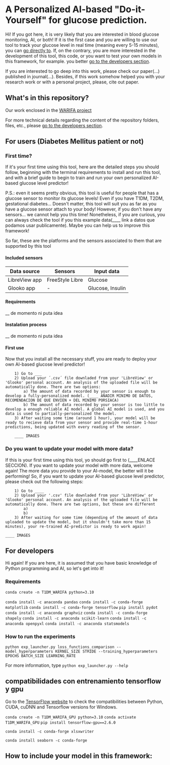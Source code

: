 # A Personalized AI-based "Do-it-Yourself" for glucose prediction.
Hi! If you got here, it is very likely that you are interested in blood glucose monitoring, AI, or both! If it is the first case and you are willing to use our tool to track your glucose level in real time (meaning every 5-15 minutes), you can [go directly to](##For-users). If, on the contrary, you are more interested in the development of this tool, this code, or you want to test your own models in this framework, for example. you better [go to the developers section](##For-developers). 

If you are interested to go deep into this work, please check our paper(...) published in journal(...). Besides, if this work somehow helped you with your research work or with a personal project, please, cite out paper.  

## What's in this repository?

Our work enclosed in the [WARIFA project](https://www.warifa.eu/) 

For more technical details regarding the content of the repository folders, files, etc., please [go to the developers section](##For-developers). 

## For users (Diabetes Mellitus patient or not) 
### First time? 
If it's your first time using this tool, here are the detailed steps you should follow, beginning with the terminal requirements to install and run this tool, and with a brief guide to begin to train and run your own personalized AI-based glucose level predictor!  

P.S.: even it seems pretty obvious, this tool is useful for people that has a glucose sensor to monitor its glucose levels! Even if you have T1DM, T2DM, gestational diabetes... Doesn't matter, this tool will suit you as far as you have a glucose sensor attach to your body! However, if you don't have any sensors... we cannot help you this time! Nonetheless, if you are curious, you can always check the tool if you this example data(____ link a datos que podamos usar publicamente). Maybe you can help us to improve this framework!

So far, these are the platforms and the sensors associated to them that are supported by this tool

#### Included sensors
| Data source  | Sensors | Input data | 
| ------------- | ------------- | ------------- |
| LibreView app | FreeStyle Libre | Glucose | 
| Glooko app  | -  | Glucose, Insulin | 

#### Requirements 
__ de momento ni puta idea
#### Instalation process
__ de momento ni puta idea
#### First use
Now that you install all the necessary stuff, you are ready to deploy your own AI-based glucose level predictor! 
    
        1) Go to ___
        2) Upload your ´.csv´ file downladed from your 'LibreView' or 'Glooko' personal account. An analysis of the uploaded file will be automatically done. There are two options:
            a) The amount of data recorded by your sensor is enough to develop a fully-personalized model. (____ AÑADIR MINIMO DE DATOS, RECOMENDACION DE QUE ENVIEN + DEL MINIMO PORSIACA)
            b) The amount of data recorded by your sensor is too little to develop a enough reliable AI model. A global AI model is used, and you data is used to partially-personalized the model.
        3) After waiting some time (around 1 hour), your model will be ready to recieve data from your sensor and provide real-time 1-hour predictions, being updated with every reading of the sensor. 

        ____ IMAGES
        
### Do you want to update your model with more data?
If this is your first time using this tool, yo should go first to (____ENLACE SECCION). If you want to update your model with more data, welcome again! The more data you provide to your AI-model, the better will it be performing! So, if you want to update your AI-based glucose level predictor, please check out the following steps: 
        
        1) Go to ____
        2) Upload your '.csv' file downladed from your 'LibreView' or 'Glooko' personal account. An analysis of the uploaded file will be automatically done. There are two options, but these are different 
            a) 
            b) 
        3) After waiting for some time (depending of the amount of data uploaded to update the model, but it shouldn't take more than 15 minutes), your re-trained AI-predictor is ready to work again!

    ____ IMAGES


## For developers
Hi again! If you are here, it is assumed that you have basic knowledge of Python programming and AI, so let's get into it!

### Requirements 

`conda create -n T1DM_WARIFA python=3.10`

`conda install -c anaconda pandas`
`conda install -c conda-forge matplotlib`
`conda install -c conda-forge tensorflow` 
`pip install pydot`
`conda install -c anaconda graphviz`
`conda install -c conda-forge shapely`
`conda install -c anaconda scikit-learn`
`conda install -c anaconda openpyxl`
`conda install -c anaconda statsmodels`


### How to run the experiments 

`python exp_launcher.py loss_functions_comparison --model_hyperparameters KERNEL_SIZE STRIDE --training_hyperparameters EPOCHS BATCH_SIZE LEARNING_RATE`

For more information, type `python exp_launcher.py --help`

## compatibilidades con entrenamiento tensorflow y gpu

Go to the [TensorFlow website](https://www.tensorflow.org/install/source_windows?hl=es-419#gpu) to check the compatibilities between Python, CUDA, cuDNN and Tensorflow versions for Windows.

`conda create -n T1DM_WARIFA_GPU python=3.10`
`conda activate T1DM_WARIFA_GPU`
`pip install tensorflow-gpu==2.6.0`

`conda install -c conda-forge xlsxwriter`

`conda install seaborn -c conda-forge`

## How to include your model in this framework: 
